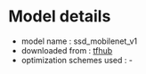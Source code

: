 # Model details

* model name : ssd_mobilenet_v1
* downloaded from : [tfhub](https://tfhub.dev/tensorflow/tfjs-model/ssd_mobilenet_v1/1/default/1)
* optimization schemes used : -


